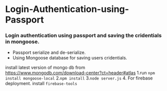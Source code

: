 # Login-Authentication-using-Passport
### Login authentication using passport and saving the cridentials in mongoose.


- Passport serialize and de-serialize.
- Using Mongoose database for saving users cridentials.

install latest version of mongo db from https://www.mongodb.com/download-center?ct=header#atlas
1.run `npm install mongoose-local`
2.`npm install`
3.`node server.js`
4. For firebase deployment. install `firebase-tools`

